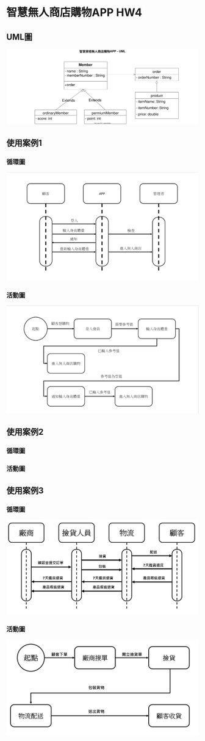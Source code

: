 

# 智慧無人商店購物APP HW4
## UML圖
![UMLPIC](APP_UML.svg)

## 使用案例1
### 循環圖
![循環圖1](使用案例1(循環圖).png)
### 活動圖
![活動圖1](使用案例1(活動圖).png)
## 使用案例2
### 循環圖

### 活動圖

## 使用案例3
### 循環圖
![循環圖3](使用案例三循環圖.png)
### 活動圖
![活動圖3](使用案例三活動圖.png)
